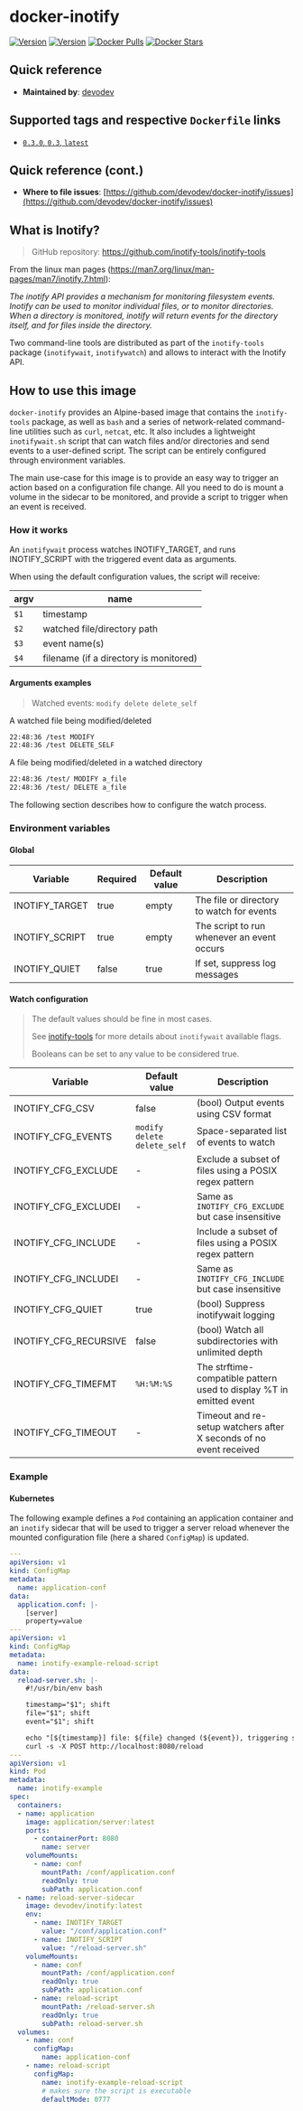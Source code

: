 # docker-inotify

[![Version](https://img.shields.io/docker/v/devodev/inotify?color=brightgreen&label=version)](https://github.com/devodev/docker-inotify)
[![Version](https://img.shields.io/docker/image-size/devodev/inotify)](https://github.com/devodev/docker-inotify)
[![Docker Pulls](https://img.shields.io/docker/pulls/devodev/inotify.svg)](https://hub.docker.com/r/devodev/inotify/)
[![Docker Stars](https://img.shields.io/docker/stars/devodev/inotify.svg)](https://hub.docker.com/r/devodev/inotify/)

## Quick reference

- **Maintained by**: [devodev](https://github.com/devodev)

## Supported tags and respective `Dockerfile` links

- [`0.3.0`, `0.3`, `latest`](https://github.com/devodev/docker-inotify)

## Quick reference (cont.)

- **Where to file issues**: [https://github.com/devodev/docker-inotify/issues](https://github.com/devodev/docker-inotify/issues)

## What is Inotify?

> GitHub repository: <https://github.com/inotify-tools/inotify-tools>

From the linux man pages (<https://man7.org/linux/man-pages/man7/inotify.7.html>):

*The inotify API provides a mechanism for monitoring filesystem events. Inotify can be used to
monitor individual files, or to monitor directories. When a directory is monitored, inotify will
return events for the directory itself, and for files inside the directory.*

Two command-line tools are distributed as part of the `inotify-tools` package (`inotifywait`,
`inotifywatch`) and allows to interact with the Inotify API.

## How to use this image

`docker-inotify` provides an Alpine-based image that contains the `inotify-tools` package, as well
as `bash` and a series of network-related command-line utilities such as `curl`, `netcat`, etc. It
also includes a lightweight `inotifywait.sh` script that can watch files and/or directories and send
events to a user-defined script. The script can be entirely configured through environment
variables.

The main use-case for this image is to provide an easy way to trigger an action based on a
configuration file change. All you need to do is mount a volume in the sidecar to be monitored, and
provide a script to trigger when an event is received.

### How it works

An `inotifywait` process watches INOTIFY_TARGET, and runs INOTIFY_SCRIPT with the triggered event
data as arguments.

When using the default configuration values, the script will receive:

| argv | name                                    |
| ---- | --------------------------------------- |
| `$1` | timestamp                               |
| `$2` | watched file/directory path             |
| `$3` | event name(s)                           |
| `$4` | filename (if a directory is monitored)  |

#### Arguments examples

> Watched events: `modify delete delete_self`

A watched file being modified/deleted

```bash
22:48:36 /test MODIFY
22:48:36 /test DELETE_SELF
```

A file being modified/deleted in a watched directory

```bash
22:48:36 /test/ MODIFY a_file
22:48:36 /test/ DELETE a_file
```

The following section describes how to configure the watch process.

### Environment variables

#### Global

| Variable       | Required | Default value | Description                                |
| -------------- | -------- | ------------- | ------------------------------------------ |
| INOTIFY_TARGET | true     | empty         | The file or directory to watch for events  |
| INOTIFY_SCRIPT | true     | empty         | The script to run whenever an event occurs |
| INOTIFY_QUIET  | false    | true          | If set, suppress log messages              |

#### Watch configuration

> The default values should be fine in most cases.
>
> See [inotify-tools](https://github.com/inotify-tools/inotify-tools) for more details about
> `inotifywait` available flags.
>
> Booleans can be set to any value to be considered true.

| Variable               | Default value               | Description                                                         |
| ---------------------- | --------------------------- | ------------------------------------------------------------------- |
| INOTIFY_CFG_CSV        | false                       | (bool) Output events using CSV format                               |
| INOTIFY_CFG_EVENTS     | `modify delete delete_self` | Space-separated list of events to watch                             |
| INOTIFY_CFG_EXCLUDE    | -                           | Exclude a subset of files using a POSIX regex pattern               |
| INOTIFY_CFG_EXCLUDEI   | -                           | Same as `INOTIFY_CFG_EXCLUDE` but case insensitive                  |
| INOTIFY_CFG_INCLUDE    | -                           | Include a subset of files using a POSIX regex pattern               |
| INOTIFY_CFG_INCLUDEI   | -                           | Same as `INOTIFY_CFG_INCLUDE` but case insensitive                  |
| INOTIFY_CFG_QUIET      | true                        | (bool) Suppress inotifywait logging                                 |
| INOTIFY_CFG_RECURSIVE  | false                       | (bool) Watch all subdirectories with unlimited depth                |
| INOTIFY_CFG_TIMEFMT    | `%H:%M:%S`                  | The strftime-compatible pattern used to display %T in emitted event |
| INOTIFY_CFG_TIMEOUT    | -                           | Timeout and re-setup watchers after X seconds of no event received  |

### Example

#### Kubernetes

The following example defines a `Pod` containing an application container and an `inotify` sidecar
that will be used to trigger a server reload whenever the mounted configuration file (here a shared
`ConfigMap`) is updated.

```yaml
---
apiVersion: v1
kind: ConfigMap
metadata:
  name: application-conf
data:
  application.conf: |-
    [server]
    property=value
---
apiVersion: v1
kind: ConfigMap
metadata:
  name: inotify-example-reload-script
data:
  reload-server.sh: |-
    #!/usr/bin/env bash

    timestamp="$1"; shift
    file="$1"; shift
    event="$1"; shift

    echo "[${timestamp}] file: ${file} changed (${event}), triggering server reload"
    curl -s -X POST http://localhost:8080/reload
---
apiVersion: v1
kind: Pod
metadata:
  name: inotify-example
spec:
  containers:
  - name: application
    image: application/server:latest
    ports:
      - containerPort: 8080
        name: server
    volumeMounts:
      - name: conf
        mountPath: /conf/application.conf
        readOnly: true
        subPath: application.conf
  - name: reload-server-sidecar
    image: devodev/inotify:latest
    env:
      - name: INOTIFY_TARGET
        value: "/conf/application.conf"
      - name: INOTIFY_SCRIPT
        value: "/reload-server.sh"
    volumeMounts:
      - name: conf
        mountPath: /conf/application.conf
        readOnly: true
        subPath: application.conf
      - name: reload-script
        mountPath: /reload-server.sh
        readOnly: true
        subPath: reload-server.sh
  volumes:
    - name: conf
      configMap:
        name: application-conf
    - name: reload-script
      configMap:
        name: inotify-example-reload-script
        # makes sure the script is executable
        defaultMode: 0777
```
